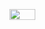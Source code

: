 <div style="display: flex; justify-content: center;">
  <img src="https://media.discordapp.net/attachments/909535313070809102/1083423574754345000/deepicon.png" style="width: 30%;">
</div>
